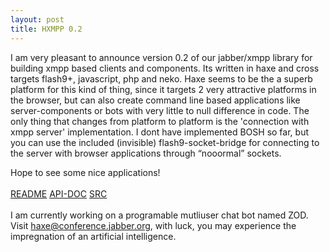 ```yaml
---
layout: post
title: HXMPP 0.2
---
```

I am very pleasant to announce version 0.2 of our jabber/xmpp library for building xmpp based clients and components.
Its written in haxe and cross targets flash9+, javascript, php and neko.
Haxe seems to be the a superb platform for this kind of thing, since it targets 2 very attractive platforms in the browser,
but can also create command line based applications like server-components or bots with very little to null difference in code.
The only thing that changes from platform to platform is the 'connection with xmpp server' implementation.
I dont have implemented BOSH so far, but you can use the included (invisible) flash9-socket-bridge for connecting to the server with browser applications through “nooormal” sockets.

Hope to see some nice applications!  
<br>
[README](http://hxmpp.disktree.net/README) [API-DOC](http://hxmpp.disktree.net/doc/api/) [SRC](https://github.com/tong/hxmpp)  
<br>
I am currently working on a programable mutliuser chat bot named ZOD.
Visit haxe@conference.jabber.org, with luck, you may experience the impregnation of an artificial intelligence.
